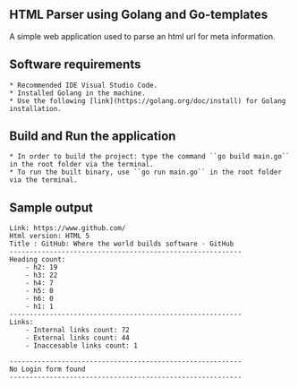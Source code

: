 ## HTML Parser using Golang and Go-templates

A simple web application used to parse an html url for meta information.

## Software requirements
	* Recommended IDE Visual Studio Code.
    * Installed Golang in the machine. 
    * Use the following [link](https://golang.org/doc/install) for Golang installation.

## Build and Run the application
	* In order to build the project: type the command ``go build main.go`` in the root folder via the terminal.
	* To run the built binary, use ``go run main.go`` in the root folder via the terminal.

## Sample output

    Link: https://www.github.com/
    Html version: HTML 5
    Title : GitHub: Where the world builds software · GitHub
    ----------------------------------------------------------
    Heading count:
        - h2: 19
        - h3: 22
        - h4: 7
        - h5: 0
        - h6: 0
        - h1: 1
    ----------------------------------------------------------
    Links:
        - Internal links count: 72
        - External links count: 44
        - Inaccesable links count: 1
    
    ----------------------------------------------------------
    No Login form found
    ----------------------------------------------------------